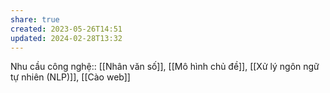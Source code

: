 ```yaml
---
share: true
created: 2023-05-26T14:51
updated: 2024-02-28T13:32
---
```

Nhu cầu công nghệ:: [[Nhân văn số]], [[Mô hình chủ đề]], [[Xử lý ngôn ngữ tự nhiên (NLP)]], [[Cào web]]